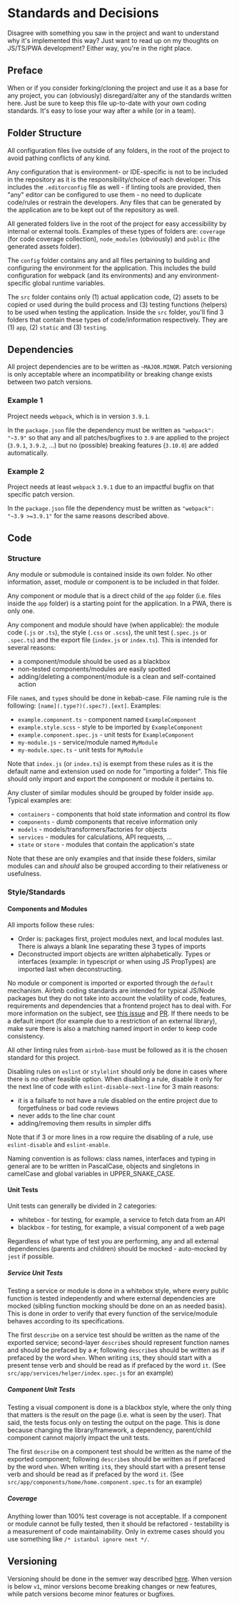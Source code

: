 # Standards and Decisions

Disagree with something you saw in the project and want to understand why it's implemented this way?
Just want to read up on my thoughts on JS/TS/PWA development? Either way, you're in the right place.

## Preface

When or if you consider forking/cloning the project and use it as a base for any project, you can
(obviously) disregard/alter any of the standards written here. Just be sure to keep this file
up-to-date with your own coding standards. It's easy to lose your way after a while (or in a team).

## Folder Structure

All configuration files live outside of any folders, in the root of the project to avoid pathing
conflicts of any kind.

Any configuration that is environment- or IDE-specific is not to be included in the repository as it
is the responsibility/choice of each developer. This includes the `.editorconfig` file as well - if
linting tools are provided, then "any" editor can be configured to use them - no need to duplicate
code/rules or restrain the developers. Any files that can be generated by the application are to be
kept out of the repository as well.

All generated folders live in the root of the project for easy accessibility by internal or external
tools. Examples of these types of folders are: `coverage` (for code coverage collection),
`node_modules` (obviously) and `public` (the generated assets folder).

The `config` folder contains any and all files pertaining to building and configuring the
environment for the application. This includes the build configuration for webpack (and its
environments) and any environment-specific global runtime variables.

The `src` folder contains only (1) actual application code, (2) assets to be copied or used during
the build process and (3) testing functions (helpers) to be used when testing the application.
Inside the `src` folder, you'll find 3 folders that contain these types of code/information
respectively. They are (1) `app`, (2) `static` and (3) `testing`.

## Dependencies

All project dependencies are to be written as `~MAJOR.MINOR`. Patch versioning is only acceptable
where an incompatibility or breaking change exists between two patch versions.

### Example 1

Project needs `webpack`, which is in version `3.9.1`.

In the `package.json` file the dependency must be written as `"webpack": "~3.9"` so that any and all
patches/bugfixes to `3.9` are applied to the project (`3.9.1`, `3.9.2`, ...) but no (possible)
breaking features (`3.10.0`) are added automatically.

### Example 2

Project needs at least `webpack` `3.9.1` due to an impactful bugfix on that specific patch version.

In the `package.json` file the dependency must be written as `"webpack": "~3.9 >=3.9.1"` for the
same reasons described above.

## Code

### Structure

Any module or submodule is contained inside its own folder. No other information, asset, module or
component is to be included in that folder.

Any component or module that is a direct child of the `app` folder (i.e. files inside the `app`
folder) is a starting point for the application. In a PWA, there is only one.

Any component and module should have (when applicable): the module code (`.js` or `.ts`), the style
(`.css` or `.scss`), the unit test (`.spec.js` or `.spec.ts`) and the export file (`index.js` or
`index.ts`).
This is intended for several reasons:
  - a component/module should be used as a blackbox
  - non-tested components/modules are easily spotted
  - adding/deleting a component/module is a clean and self-contained action

File `name`s, and `type`s should be done in kebab-case. File naming rule is the following:
`[name](.type?)(.spec?).[ext]`. Examples:
  - `example.component.ts` - component named `ExampleComponent`
  - `example.style.scss` - style to be imported by `ExampleComponent`
  - `example.component.spec.js` - unit tests for `ExampleComponent`
  - `my-module.js` - service/module named `MyModule`
  - `my-module.spec.ts` - unit tests for `MyModule`

Note that `index.js` (or `index.ts`) is exempt from these rules as it is the default name and
extension used on node for "importing a folder". This file should only import and export the
component or module it pertains to.

Any cluster of similar modules should be grouped by folder inside `app`. Typical examples are:
  - `containers` - components that hold state information and control its flow
  - `components` - _dumb_ components that receive information only
  - `models` - models/transformers/factories for objects
  - `services` - modules for calculations, API requests, ...
  - `state` or `store` - modules that contain the application's state

Note that these are only examples and that inside these folders, similar modules can and _should_
also be grouped according to their relativeness or usefulness.

### Style/Standards

#### Components and Modules

All imports follow these rules:
  - Order is: packages first, project modules next, and local modules last. There is always a blank
line separating these 3 types of imports
  - Deconstructed import objects are written alphabetically. Types or interfaces (example: in
typescript or when using JS PropTypes) are imported last when deconstructing.

No module or component is imported or exported through the `default` mechanism. Airbnb coding
standards are intended for typical JS/Node packages but they do not take into account the volatility
of code, features, requirements and dependencies that a frontend project has to deal with. For more
information on the subject, see [this issue][link-eslint-issue] and [PR][link-eslint-pr]. If there
needs to be a default import (for example due to a restriction of an external library), make sure
there is also a matching named import in order to keep code consistency.

All other linting rules from `airbnb-base` must be followed as it is the chosen standard for this
project.

Disabling rules on `eslint` or `stylelint` should only be done in cases where there is no other
feasible option. When disabling a rule, disable it only for the next line of code with
`eslint-disable-next-line` for 3 main reasons:
  - it is a failsafe to not have a rule disabled on the entire project due to forgetfulness or bad
code reviews
  - never adds to the line char count
  - adding/removing them results in simpler diffs

Note that if 3 or more lines in a row require the disabling of a rule, use `eslint-disable` and
`eslint-enable`.

Naming convention is as follows: class names, interfaces and typing in general are to be written in
PascalCase, objects and singletons in camelCase and global variables in UPPER_SNAKE_CASE.

#### Unit Tests

Unit tests can generally be divided in 2 categories:
  - whitebox - for testing, for example, a service to fetch data from an API
  - blackbox - for testing, for example, a visual component of a web page

Regardless of what type of test you are performing, any and all external dependencies (parents and
children) should be mocked - auto-mocked by `jest` if possible.

##### Service Unit Tests

Testing a service or module is done in a whitebox style, where every public function is tested
independently and where external dependencies are mocked (sibling function mocking should be done on
an as needed basis). This is done in order to verify that every function of the service/module
behaves according to its specifications.

The first `describe` on a service test should be written as the name of the exported service;
second-layer `describe`s should represent function names and should be prefaced by a `#`; following
`describe`s should be written as if prefaced by the word `when`. When writing `it`s, they should
start with a present tense verb and should be read as if prefaced by the word `it`. (See
`src/app/services/helper/index.spec.js` for an example)

##### Component Unit Tests

Testing a visual component is done is a blackbox style, where the only thing that matters is the
result on the page (i.e. what is seen by the user). That said, the tests focus only on testing the
output on the page. This is done because changing the library/framework, a dependency, parent/child
component cannot majorly impact the unit tests.

The first `describe` on a component test should be written as the name of the exported component;
following `describe`s should be written as if prefaced by the word `when`. When writing `it`s, they
should start with a present tense verb and should be read as if prefaced by the word `it`. (See
`src/app/components/home/home.component.spec.ts` for an example)

##### Coverage

Anything lower than 100% test coverage is not acceptable. If a component or module cannot be fully
tested, then it should be refactored - testability is a measurement of code maintainability. Only in
extreme cases should you use something like `/* istanbul ignore next */`.

## Versioning

Versioning should be done in the semver way described [here][link-semver].
When version is below `v1`, minor versions become breaking changes or new features, while patch
versions become minor features or bugfixes.


[link-eslint-issue]: https://github.com/benmosher/eslint-plugin-import/issues/889
[link-eslint-pr]: https://github.com/benmosher/eslint-plugin-import/pull/936
[link-semver]: https://semver.org/
